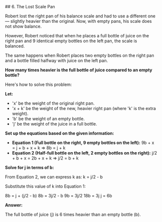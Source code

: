 <USER>
## 6. The Lost Scale Pan

Robert lost the right pan of his balance scale and had to use a different one — slightly heavier than the original. Now, with empty pans, his scale does not show balance.

However, Robert noticed that when he places a full bottle of juice on the right pan and 9 identical empty bottles on the left pan, the scale is balanced.

The same happens when Robert places two empty bottles on the right pan and a bottle filled halfway with juice on the left pan.

**How many times heavier is the full bottle of juice compared to an empty bottle?**

<ASSISTANT>
Here's how to solve this problem:

**Let:**

* 'x' be the weight of the original right pan.
* 'x + k' be the weight of the new, heavier right pan (where 'k' is the extra weight).
* 'b' be the weight of an empty bottle.
* 'j' be the weight of the juice in a full bottle.

**Set up the equations based on the given information:**

* **Equation 1 (Full bottle on the right, 9 empty bottles on the left):**  9b + x = j + b + x + k  =>  8b = j + k
* **Equation 2 (Half-full bottle on the left, 2 empty bottles on the right):** j/2 + b + x = 2b + x + k  => j/2 = b + k

**Solve for j in terms of b:**

From Equation 2, we can express k as: k = j/2 - b

Substitute this value of k into Equation 1:

8b = j + (j/2 - b)
8b = 3j/2 - b
9b = 3j/2
18b = 3j
j = 6b

**Answer:**

The full bottle of juice (j) is 6 times heavier than an empty bottle (b).
